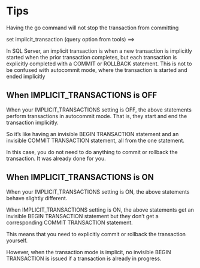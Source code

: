 # Tips

Having the go command will not stop the transaction from committing

set implicit_transaction (query option from tools) ==> 

In SQL Server, an implicit transaction is when a new transaction is implicitly started when the prior transaction completes, but each transaction is explicitly completed with a COMMIT or ROLLBACK statement. This is not to be confused with autocommit mode, where the transaction is started and ended implicitly

## When IMPLICIT_TRANSACTIONS is OFF

When your IMPLICIT_TRANSACTIONS setting is OFF, the above statements perform transactions in autocommit mode. That is, they start and end the transaction implicitly.

So it’s like having an invisible BEGIN TRANSACTION statement and an invisible COMMIT TRANSACTION statement, all from the one statement.

In this case, you do not need to do anything to commit or rollback the transaction. It was already done for you.

## When IMPLICIT_TRANSACTIONS is ON

When your IMPLICIT_TRANSACTIONS setting is ON, the above statements behave slightly different.

When IMPLICIT_TRANSACTIONS setting is ON, the above statements get an invisible BEGIN TRANSACTION statement but they don’t get a corresponding COMMIT TRANSACTION statement.

This means that you need to explicitly commit or rollback the transaction yourself.

However, when the transaction mode is implicit, no invisible BEGIN TRANSACTION is issued if a transaction is already in progress.